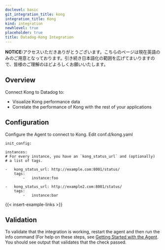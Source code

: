 ```yaml
---
doclevel: basic
git_integration_title: kong
integration_title: Kong
kind: integration
newhlevel: true
placeholder: true
title: Datadog-Kong Integration
---
```


<div class='alert alert-info'><strong>NOTICE:</strong>アクセスいただきありがとうございます。こちらのページは現在英語のみのご用意となっております。引き続き日本語化の範囲を広げてまいりますので、皆様のご理解のほどよろしくお願いいたします。</div>



## Overview

Connect Kong to Datadog to:

* Visualize Kong performance data
* Correlate the performance of Kong with the rest of your applications


## Configuration

Configure the Agent to connect to Kong. Edit conf.d/kong.yaml

    init_config:

    instances:
    # For every instance, you have an `kong_status_url` and (optionally)
    # a list of tags.

    -   kong_status_url: http://example.com:8001/status/
        tags:
            -   instance:foo

    -   kong_status_url: http://example2.com:8001/status/
        tags:
            -   instance:bar

{{< insert-example-links >}}

## Validation

To validate that the integration is working, restart the agent and then run the info command (For help on these steps, see [Getting Started with the Agent](/guides/basic_agent_usage/).  You should see output that validates that the check passed.
